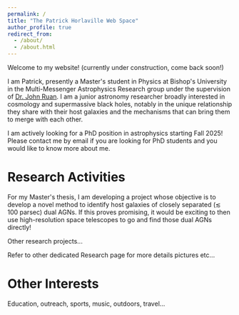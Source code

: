 ```yaml
---
permalink: /
title: "The Patrick Horlaville Web Space"
author_profile: true
redirect_from: 
  - /about/
  - /about.html
---
```


Welcome to my website! (currently under construction, come back soon!) 

I am Patrick, presently a Master's student in Physics at Bishop's University in the Multi-Messenger Astrophysics Research group under the supervision of [Dr. John Ruan](https://gamma-research.space/). I am a junior astronomy researcher broadly interested in cosmology and supermassive black holes, notably in the unique relationship they share with their host galaxies and the mechanisms that can bring them to merge with each other. 

I am actively looking for a PhD position in astrophysics starting Fall 2025! Please contact me by email if you are looking for PhD students and you would like to know more about me.


Research Activities
======
For my Master's thesis, I am developing a project whose objective is to develop a novel method to identify host galaxies of closely separated ($\lesssim$ 100 parsec) dual AGNs. If this proves promising, it would be exciting to then use high-resolution space telescopes to go and find those dual AGNs directly!

Other research projects...

Refer to other dedicated Research page for more details pictures etc...

Other Interests
======
Education, outreach, sports, music, outdoors, travel...
